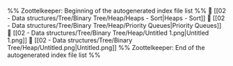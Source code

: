 %% Zoottelkeeper: Beginning of the autogenerated index file list  %%
📄 [[02 - Data structures/Tree/Binary Tree/Heap/Heaps - Sort|Heaps - Sort]]
📄 [[02 - Data structures/Tree/Binary Tree/Heap/Priority Queues|Priority Queues]]
📄 [[02 - Data structures/Tree/Binary Tree/Heap/Untitled 1.png|Untitled 1.png]]
📄 [[02 - Data structures/Tree/Binary Tree/Heap/Untitled.png|Untitled.png]]
%% Zoottelkeeper: End of the autogenerated index file list  %%
